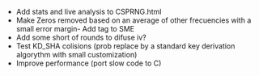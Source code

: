 - Add stats and live analysis to CSPRNG.html
- Make Zeros removed based on an average of other frecuencies with a small error margin- Add tag to SME
- Add some short of rounds to difuse iv?
- Test KD_SHA colisions (prob replace by a standard key derivation algorythm with small customization)
- Improve performance (port slow code to C)
